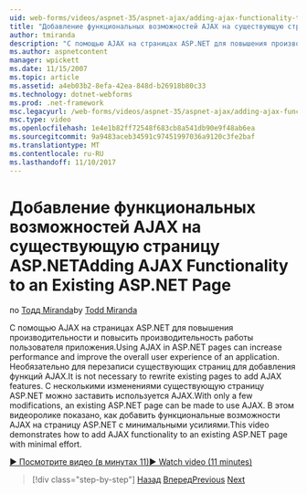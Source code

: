 ```yaml
---
uid: web-forms/videos/aspnet-35/aspnet-ajax/adding-ajax-functionality-to-an-existing-aspnet-page
title: "Добавление функциональных возможностей AJAX на существующую страницу ASP.NET | Документы Microsoft"
author: tmiranda
description: "С помощью AJAX на страницах ASP.NET для повышения производительности и повысить производительность работы пользователя приложения. Нет необходимости перезаписать существующие страницы..."
ms.author: aspnetcontent
manager: wpickett
ms.date: 11/15/2007
ms.topic: article
ms.assetid: a4eb03b2-8efa-42ea-848d-b26918b80c33
ms.technology: dotnet-webforms
ms.prod: .net-framework
msc.legacyurl: /web-forms/videos/aspnet-35/aspnet-ajax/adding-ajax-functionality-to-an-existing-aspnet-page
msc.type: video
ms.openlocfilehash: 1e4e1b82ff72548f683cb8a541db90e9f48ab6ea
ms.sourcegitcommit: 9a9483aceb34591c97451997036a9120c3fe2baf
ms.translationtype: MT
ms.contentlocale: ru-RU
ms.lasthandoff: 11/10/2017
---
```

<a name="adding-ajax-functionality-to-an-existing-aspnet-page"></a><span data-ttu-id="04140-104">Добавление функциональных возможностей AJAX на существующую страницу ASP.NET</span><span class="sxs-lookup"><span data-stu-id="04140-104">Adding AJAX Functionality to an Existing ASP.NET Page</span></span>
====================
<span data-ttu-id="04140-105">по [Тодд Miranda](https://github.com/tmiranda)</span><span class="sxs-lookup"><span data-stu-id="04140-105">by [Todd Miranda](https://github.com/tmiranda)</span></span>

<span data-ttu-id="04140-106">С помощью AJAX на страницах ASP.NET для повышения производительности и повысить производительность работы пользователя приложения.</span><span class="sxs-lookup"><span data-stu-id="04140-106">Using AJAX in ASP.NET pages can increase performance and improve the overall user experience of an application.</span></span> <span data-ttu-id="04140-107">Необязательно для перезаписи существующих страниц для добавления функций AJAX.</span><span class="sxs-lookup"><span data-stu-id="04140-107">It is not necessary to rewrite existing pages to add AJAX features.</span></span> <span data-ttu-id="04140-108">С несколькими изменениями существующую страницу ASP.NET можно заставить используется AJAX.</span><span class="sxs-lookup"><span data-stu-id="04140-108">With only a few modifications, an existing ASP.NET page can be made to use AJAX.</span></span> <span data-ttu-id="04140-109">В этом видеоролике показано, как добавить функциональные возможности AJAX на страницу ASP.NET с минимальными усилиями.</span><span class="sxs-lookup"><span data-stu-id="04140-109">This video demonstrates how to add AJAX functionality to an existing ASP.NET page with minimal effort.</span></span>

[<span data-ttu-id="04140-110">&#9654; Посмотрите видео (в минутах 11)</span><span class="sxs-lookup"><span data-stu-id="04140-110">&#9654; Watch video (11 minutes)</span></span>](https://channel9.msdn.com/Blogs/ASP-NET-Site-Videos/adding-ajax-functionality-to-an-existing-aspnet-page)

>[!div class="step-by-step"]
<span data-ttu-id="04140-111">[Назад](aspnet-ajax-support-in-visual-studio-2008.md)
[Вперед](creating-and-using-an-ajax-enabled-web-service-in-a-web-site.md)</span><span class="sxs-lookup"><span data-stu-id="04140-111">[Previous](aspnet-ajax-support-in-visual-studio-2008.md)
[Next](creating-and-using-an-ajax-enabled-web-service-in-a-web-site.md)</span></span>
